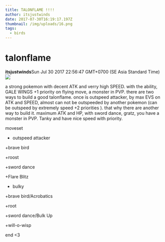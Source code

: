 ```yaml
---
title: TALONFLAME !!!!
author: itsjustwinds
date: 2017-07-30T16:19:17.197Z
thumbnail: /img/uploads/16.png
tags:
  - birds
---
```

# talonflame

**itsjustwinds**Sun Jul 30 2017 22:56:47 GMT\+0700 (SE Asia Standard Time)![](blob:http://cowboycoder.tech/b381d636-bdf5-4209-937a-8443296f8e46)

a strong pokemon with decent ATK and verry high SPEED. with the ability, GALE WINGS \+1 priority on flying move, a monster in PVP. there are two ways to build a good talonflame. once is outspeed attacker, by max EVS on ATK and SPEED, almost can not be outspeeded by another pokemon (can be outspeed by extremely speed \+2 priorities ). that why there are another way to build it. maximum ATK and HP, with sword dance, gratz, you have a monster in PVP. Tanky and have nice speed with priority.

moveset

* outspeed attacker

 +brave bird

 +roost

 +sword dance

 +Flare Blitz

* bulky

 +brave bird/Acrobatics

 +root

 +sword dance/Bulk Up

 +will-o-wisp

end <3




